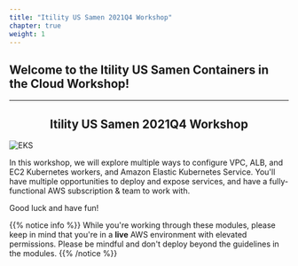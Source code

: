 ```yaml
---
title: "Itility US Samen 2021Q4 Workshop"
chapter: true
weight: 1
---
```


## Welcome to the Itility US Samen Containers in the Cloud Workshop!
***

<div style="text-align: center"><h2>Itility US Samen 2021Q4 Workshop</h2></div>

![EKS](images/3-service-animated.gif)

In this workshop, we will explore multiple ways to configure VPC, ALB, and EC2
Kubernetes workers, and Amazon Elastic Kubernetes Service. You'll have multiple opportunities to deploy and expose services, and have a fully-functional AWS subscription & team to work with.

Good luck and have fun!

{{% notice info %}}
While you're working through these modules, please keep in mind that you're in a **live** AWS environment with elevated permissions. Please be mindful and don't deploy beyond the guidelines in the modules.
{{% /notice %}}
